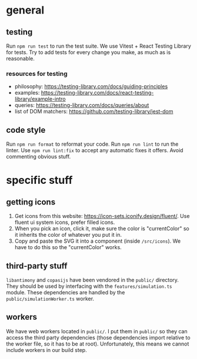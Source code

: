 # general

## testing

Run `npm run test` to run the test suite. We use Vitest + React Testing Library for tests.
Try to add tests for every change you make, as much as is reasonable.

### resources for testing

- philosophy: https://testing-library.com/docs/guiding-principles
- examples: https://testing-library.com/docs/react-testing-library/example-intro
- queries: https://testing-library.com/docs/queries/about
- list of DOM matchers: https://github.com/testing-library/jest-dom

## code style

Run `npm run format` to reformat your code.
Run `npm run lint` to run the linter. Use `npm run lint:fix` to accept any automatic fixes it offers.
Avoid commenting obvious stuff.

# specific stuff

## getting icons

1.  Get icons from this website: https://icon-sets.iconify.design/fluent/.
    Use fluent ui system icons, prefer filled icons.
2.  When you pick an icon, click it, make sure the color is "currentColor" so it inherits the color of whatever you put it in.
3.  Copy and paste the SVG it into a component (inside `/src/icons`). We have to do this so the "currentColor" works.

## third-party stuff

`libantimony` and `copasijs` have been vendored in the `public/` directory.
They should be used by interfacing with the `features/simulation.ts` module.
These dependencies are handled by the `public/simulationWorker.ts` worker.

## workers

We have web workers located in `public/`. I put them in `public/` so they can access the third party dependencies (those dependencies
import relative to the worker file, so it has to be at root). Unfortunately, this means we cannot include workers in our
build step.
